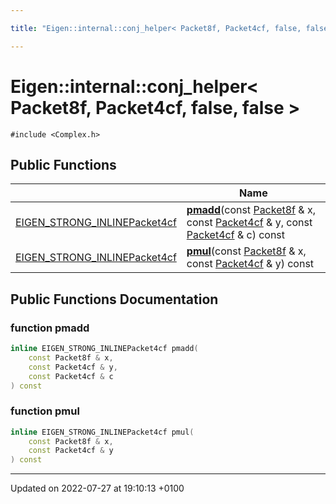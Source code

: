 ```yaml
---

title: "Eigen::internal::conj_helper< Packet8f, Packet4cf, false, false >"

---
```


# Eigen::internal::conj_helper< Packet8f, Packet4cf, false, false >






`#include <Complex.h>`

## Public Functions

|                | Name           |
| -------------- | -------------- |
| <a href="http://example.org/files/macros_8h/#define-eigen-strong-inline">EIGEN_STRONG_INLINE</a><a href="http://example.org/classes/structeigen_1_1internal_1_1packet4cf/">Packet4cf</a> | **[pmadd](http://example.org/classes/structeigen_1_1internal_1_1conj__helper_3_01packet8f_00_01packet4cf_00_01false_00_01false_01_4/#function-pmadd)**(const <a href="http://example.org/namespaces/namespaceeigen_1_1internal/#typedef-packet8f">Packet8f</a> & x, const <a href="http://example.org/classes/structeigen_1_1internal_1_1packet4cf/">Packet4cf</a> & y, const <a href="http://example.org/classes/structeigen_1_1internal_1_1packet4cf/">Packet4cf</a> & c) const |
| <a href="http://example.org/files/macros_8h/#define-eigen-strong-inline">EIGEN_STRONG_INLINE</a><a href="http://example.org/classes/structeigen_1_1internal_1_1packet4cf/">Packet4cf</a> | **[pmul](http://example.org/classes/structeigen_1_1internal_1_1conj__helper_3_01packet8f_00_01packet4cf_00_01false_00_01false_01_4/#function-pmul)**(const <a href="http://example.org/namespaces/namespaceeigen_1_1internal/#typedef-packet8f">Packet8f</a> & x, const <a href="http://example.org/classes/structeigen_1_1internal_1_1packet4cf/">Packet4cf</a> & y) const |

## Public Functions Documentation

### function pmadd

```cpp
inline EIGEN_STRONG_INLINEPacket4cf pmadd(
    const Packet8f & x,
    const Packet4cf & y,
    const Packet4cf & c
) const
```


### function pmul

```cpp
inline EIGEN_STRONG_INLINEPacket4cf pmul(
    const Packet8f & x,
    const Packet4cf & y
) const
```


-------------------------------

Updated on 2022-07-27 at 19:10:13 +0100